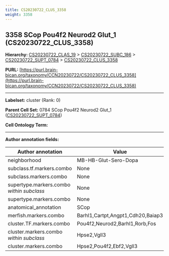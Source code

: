 ```yaml
---
title: CS20230722_CLUS_3358
weight: 3358
---
```

## 3358 SCop Pou4f2 Neurod2 Glut_1 (CS20230722_CLUS_3358)
<b>Hierarchy: </b>
[CS20230722_CLAS_19](../CS20230722_CLAS_19) >
[CS20230722_SUBC_186](../CS20230722_SUBC_186) >
[CS20230722_SUPT_0784](../CS20230722_SUPT_0784) >
[CS20230722_CLUS_3358](../CS20230722_CLUS_3358)

**PURL:** [https://purl.brain-bican.org/taxonomy/CCN20230722/CS20230722_CLUS_3358](https://purl.brain-bican.org/taxonomy/CCN20230722/CS20230722_CLUS_3358)

---


**Labelset:** cluster (Rank: 0)

**Parent Cell Set:** 0784 SCop Pou4f2 Neurod2 Glut_1 ([CS20230722_SUPT_0784](../CS20230722_SUPT_0784))



**Cell Ontology Term:** 

[MARKER GENES.]: #


---

[TRANSFERRED ANNOTATIONS.]: #


[AUTHOR ANNOTATION FIELDS.]: #


**Author annotation fields:**

| Author annotation | Value |
|-------------------|-------|
|neighborhood|MB-HB-Glut-Sero-Dopa|
|subclass.tf.markers.combo|None|
|subclass.markers.combo|None|
|supertype.markers.combo _within subclass_|None|
|supertype.markers.combo|None|
|anatomical_annotation|SCop|
|merfish.markers.combo|Barhl1,Cartpt,Angpt1,Cdh20,Baiap3|
|cluster.TF.markers.combo|Pou4f2,Neurod2,Barhl1,Rorb,Fos|
|cluster.markers.combo _within subclass_|Hpse2,Vgll3|
|cluster.markers.combo|Hpse2,Pou4f2,Ebf2,Vgll3|
